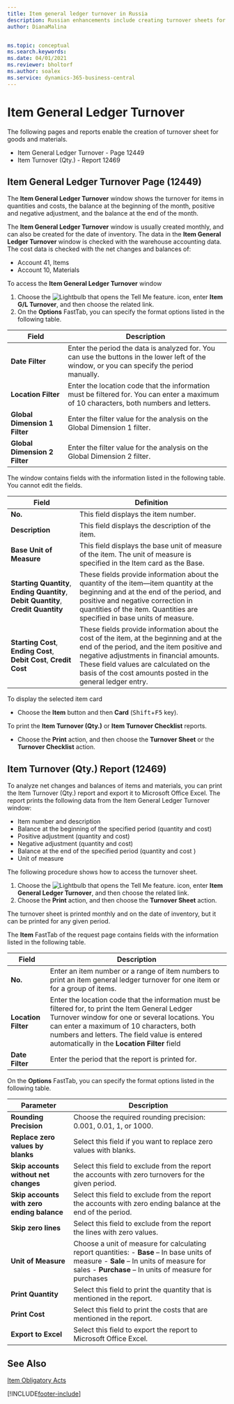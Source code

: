 ```yaml
---
title: Item general ledger turnover in Russia
description: Russian enhancements include creating turnover sheets for goods and materials.
author: DianaMalina


ms.topic: conceptual
ms.search.keywords:
ms.date: 04/01/2021
ms.reviewer: bholtorf
ms.author: soalex
ms.service: dynamics-365-business-central
---
```


# Item General Ledger Turnover

The following pages and reports enable the creation of turnover sheet for goods and materials.

- Item General Ledger Turnover - Page 12449
- Item Turnover (Qty.) - Report 12469

## Item General Ledger Turnover Page (12449)

The **Item General Ledger Turnover** window shows the turnover for items in quantities and costs, the balance at the beginning of the month, positive and negative adjustment, and the balance at the end of the month.

The **Item General Ledger Turnover** window is usually created monthly, and can also be created for the date of inventory. The data in the **Item General Ledger Turnover** window is checked with the warehouse accounting data. The cost data is checked with the net changes and balances of:

- Account 41, Items
- Account 10, Materials

To access the **Item General Ledger Turnover** window

1. Choose the ![Lightbulb that opens the Tell Me feature.](../../media/ui-search/search_small.png "Tell me what you want to do") icon, enter **Item G/L Turnover**, and then choose the related link.
2. On the **Options** FastTab, you can specify the format options listed in the following table.

| Field                         | Description                                                  |
| ----------------------------- | ------------------------------------------------------------ |
| **Date Filter**               | Enter the period the data is analyzed for. You can use the buttons in the lower left of the window, or you can specify the period manually. |
| **Location Filter**           | Enter the location code that the information must be filtered for. You can enter a maximum of 10 characters, both numbers and letters. |
| **Global Dimension 1 Filter** | Enter the filter value for the analysis on the Global Dimension 1 filter. |
| **Global Dimension 2 Filter** | Enter the filter value for the analysis on the Global Dimension 2 filter. |

The window contains fields with the information listed in the following table. You cannot edit the fields.

| Field                      | Definition                                                   |
| ---------------------------| ------------------------------------------------------------ |
| **No.**                    | This field displays the item number.                        |
| **Description**            | This field displays the description of the item.             |
| **Base Unit of Measure**   | This field displays the base unit of measure of the item. The unit of measure is specified in the Item card as the Base. |
| **Starting Quantity**,  **Ending Quantity**,  **Debit Quantity**,  **Credit Quantity** | These fields provide information about the quantity of the item—item quantity at the beginning and at the end of the period, and positive and negative correction in quantities of the item. Quantities are specified in base units of measure. |
| **Starting Cost**,  **Ending Cost**,  **Debit Cost**,  **Credit Cost** | These fields provide information about the cost of the item, at the beginning and at the end of the period, and the item positive and negative adjustments in financial amounts. These field values are calculated on the basis of the cost amounts posted in the general ledger entry. |

To display the selected item card

- Choose the **Item** button and then **Card** (<kbd>Shift</kbd>+<kbd>F5</kbd> key).

To print the **Item Turnover (Qty.)** or **Item Turnover Checklist** reports.

- Choose the **Print** action, and then choose the **Turnover Sheet** or the **Turnover Checklist** action.

## Item Turnover (Qty.) Report (12469)

To analyze net changes and balances of items and materials, you can print the Item Turnover (Qty.) report and export it to Microsoft Office Excel. The report prints the following data from the Item General Ledger Turnover window:

- Item number and description
- Balance at the beginning of the specified period (quantity and cost)
- Positive adjustment (quantity and cost)
- Negative adjustment (quantity and cost)
- Balance at the end of the specified period (quantity and cost )
- Unit of measure

The following procedure shows how to access the turnover sheet.

1. Choose the ![Lightbulb that opens the Tell Me feature.](../../media/ui-search/search_small.png "Tell me what you want to do") icon, enter **Item General Ledger Turnover**, and then choose the related link.
2. Choose the **Print** action, and then choose the **Turnover Sheet** action.

The turnover sheet is printed monthly and on the date of inventory, but it can be printed for any given period.

The **Item** FastTab of the request page contains fields with the information listed in the following table.

| Field               | Description                                                  |
| ------------------- | ------------------------------------------------------------ |
| **No.**             | Enter an item number or a range of item numbers to print an item general ledger turnover for one item or for a group of items. |
| **Location Filter** | Enter the location code that the information must be filtered for, to print the Item General Ledger Turnover window for one or several locations.   You can enter a maximum of 10 characters, both numbers and letters. The field value is entered automatically in the **Location Filter** field |
| **Date Filter**     | Enter the period that the report is printed for.             |

On the **Options** FastTab, you can specify the format options listed in the following table.

| Parameter                                  | Description       |
| ------------------------------------------ | ----------------- |
| **Rounding Precision**                     | Choose the required rounding precision:   0.001, 0.01, 1, or 1000. |
| **Replace zero values by blanks**          | Select this field if you want to replace zero values with blanks. |
| **Skip accounts without net changes**      | Select this field to exclude from the report the accounts with zero turnovers for the given period. |
| **Skip accounts with zero ending balance** | Select this field to exclude from the report the accounts with zero ending balance at the end of the period. |
| **Skip zero lines**                        | Select this field to exclude from the report the lines with zero values. |
| **Unit of Measure**                        | Choose a unit of measure for calculating report quantities:   -   **Base** – In base units of measure -   **Sale** – In units of measure for sales -   **Purchase** – In units of measure for purchases |
| **Print Quantity**                         | Select this field to print the quantity that is mentioned in the report. |
| **Print Cost**                             | Select this field to print the costs that are mentioned in the report. |
| **Export to Excel**                        | Select this field to export the report to Microsoft Office Excel. |

## See Also

[Item Obligatory Acts](Item-Obligatory-Acts.md)  


[!INCLUDE[footer-include](../../includes/footer-banner.md)]